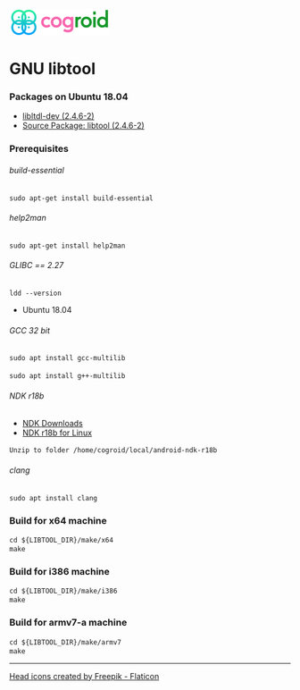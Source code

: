 [![cogroid.com](https://github.com/cogroid/resources/raw/main/images/banner/cogroid-48.png)](https://cogroid.com)

# GNU libtool

### Packages on Ubuntu 18.04

* [libltdl-dev (2.4.6-2)](https://packages.ubuntu.com/bionic/libltdl-dev)
* [Source Package: libtool (2.4.6-2)](https://packages.ubuntu.com/source/bionic/libtool)

### Prerequisites

###### build-essential

```
sudo apt-get install build-essential
```

###### help2man

```
sudo apt-get install help2man
```

###### GLIBC == 2.27

```
ldd --version
```

* Ubuntu 18.04

###### GCC 32 bit

```
sudo apt install gcc-multilib

sudo apt install g++-multilib
```

###### NDK r18b

* [NDK Downloads](https://developer.android.com/ndk/downloads)
* [NDK r18b for Linux](https://dl.google.com/android/repository/android-ndk-r18b-linux-x86_64.zip)

```
Unzip to folder /home/cogroid/local/android-ndk-r18b
```

###### clang

```
sudo apt install clang
```

### Build for x64 machine

```
cd ${LIBTOOL_DIR}/make/x64
make
```

### Build for i386 machine

```
cd ${LIBTOOL_DIR}/make/i386
make
```

### Build for armv7-a machine

```
cd ${LIBTOOL_DIR}/make/armv7
make
```

---
[Head icons created by Freepik - Flaticon](https://www.flaticon.com/free-icons/head)
